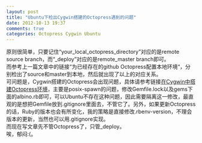 ```yaml
---
layout: post
title: "Ubuntu下检出Cygwin搭建的Octopress遇到的问题"
date: 2012-10-13 19:37
comments: true
categories: Octopress Cygwin Ubuntu
---
```

原则很简单，只要记住“your_local_octopress_directory”对应的是remote source branch，而“_deploy”对应的是remote_master branch即可。		
而参考上一篇文章中的链接“为已经存在的github Octopress配置本地环境“，分别检出了source和master到本地，然后就出现了以上的对应关系。		
可问题是，Cygwin搭建的Octopress会出现问题，具体请参考链接[在Cygwin中搭建Octopress环境](http://madeye.me/2011/12/17/setup-octopress-on-windows)，主要是posix-spawn的问题，修改Gemfile.lock以及gems下面的albino.rb即可，可以Ubuntu不存在这种问题，因此需要隔离这一修改，最直观的是想把Gemfile放到.gitignore里面去，不管它了。另外，如果更新Octopress的话，Ruby的版本也会有所变化，我的策略是直接修改.rbenv-version，不理会版本的更新，当然也可以用.gitignore实现。		
而现在写文章先不管Octopress了，只管_deploy。		
唉，郁闷:(。
